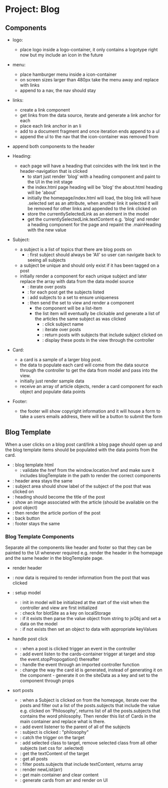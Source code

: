 # Project: Blog

## Components
- logo: 
  - place logo inside a logo-container, it only contains a logotype right now but my include an icon in the future
- menu:
  - place hamburger menu inside a icon-container
  - on screen sizes larger than 480px take the menu away and replace with links
  - append to a nav, the nav should stay
- links:
  - create a link component
  - get links from the data source, iterate and generate a link anchor for each
  - place each link anchor in an li
  - add to a document fragment and once iteration ends append to a ul
  - append the ul to the nav that the icon-container was removed from
- append both components to the header


- Heading:
  - each page will have a heading that coincides with the link text in the header-navigation that is clicked
    - to start just render 'blog' with a heading component and paint to the UI in the init stage
    - the index.html page heading will be 'blog' the about.html heading will be 'about'
    - initially the homepage/index.html will load, the blog link will have .selected set as an attribute, when another link it selected it will be removed for other links and appended to the link clicked on
    - store the currentlySelectedLink as an element in the model
    - get the currentlySelectedLink.textContent e.g. 'blog' and render a heading component for the page and repaint the .mainHeading with the new value
  


- Subject:
  - a subject is a list of topics that there are blog posts on
    - : first subject should always be 'All' so user can navigate back to seeing all subjects
  - a subject be unique and should only exist if it has been tagged on a post
  - initially render a component for each unique subject and later replace the array with data from the data model source
    - : iterate over posts
    - : for each post get the subjects listed
    - : add subjects to a set to ensure uniqueness
    - : then send the set to view and render a component
      - the component will be a list-item
      - the list item will eventually be clickable and generate a list of the articles the same subject as was clicked
        - : click subject name
        - : iterate over posts
        - : return posts with subjects that include subject clicked on
        - : display these posts in the view through the controller

- Card:
  - a card is a sample of a larger blog post.
  - the data to populate each card will come from the data source through the controller to get the data from model and pass into the view.
  - initially just render sample data
  - receive an array of article objects, render a card component for each object and populate data points

- Footer:
  - the footer will show copyright information and it will house a form to take a users emails address, there will be a button to submit the form




## Blog Template
When a user clicks on a blog post card/link a blog page should open up and the blog template items should be populated with the data points from the card.
  - : blog template html
    - : validate the href from the window.location.href and make sure it includes blogTemplate in the path to render the correct components
  - : header area stays the same
  - : subject area should show label of the subject of the post that was clicked on
  - : heading should become the title of the post
  - : show an image associated with the article (should be available on the post object)
  - : then render the article portion of the post
  - : back button
  - : footer stays the same


### Blog Template Components
Separate all the components like header and footer so that they can be painted to the UI whenever required e.g. render the header in the homepage and the same header in the blogTemplate page.

- render header
- : now data is required to render information from the post that was clicked
- : setup model
  - : init in model will be initialized at the start of the visit when the controller and view are first initialized
  - : check for blotSite as a key on localStorage
  - : if it exists then parse the value object from string to jsObj and set a data on the model
  - : if not exists then set an object to data with appropriate keyValues 

- handle post click
  - : when a post is clicked trigger an event in the controller
  - : add event listen to the cards-container trigger at target and stop the event.stopPropogation() thereafter
  - : handle the event through an imported controller function
  - : change the way the card id is generated, instead of generating it on the component - generate it on the siteData as a key and set to the component through props

- sort posts
  - : when a Subject is clicked on from the homepage, iterate over the posts and filter out a list of the posts.subjects that include the value e.g. clicked on 'Philosophy', returns list of all the posts.subjects that contains the word philosophy. Then render this list of Cards in the main container and replace what is there.
  - : add event listener to the parent of all of the subjects
  - : subject is clicked : "philosophy"
  - : catch the trigger on the target
  - : add selected class to target, remove selected class from all other subjects (set css for .selected)
  - : get the textContent of the target
  - : get all posts
  - : filter posts.subjects that include textContent, returns array
  - : render newList(arr)
  - : get main container and clear content
  - : generate cards from arr and render on UI
  